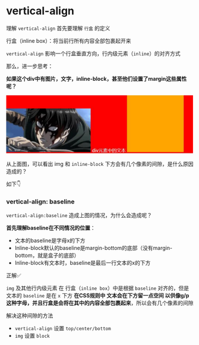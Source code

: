 # vertical-align
理解 `vertical-align` 首先要理解 `行盒` 的定义

行盒（inline box）：将当前行所有内容全部包裹起开来

`vertical-align` 影响一个行盒垂直方向，行内级元素（`inline`）的对齐方式

那么，进一步思考：

  **如果这个div中有图片，文字，inline-block，甚至他们设置了margin这些属性呢？**

![vertical-img](/images/vertical_align_img.png)

从上面图，可以看出 img 和 `inline-block` 下方会有几个像素的间隙，是什么原因造成的？

如下👇
### vertical-align: baseline

`vertical-align:baseline` 造成上图的情况，为什么会造成呢？

**首先理解baseline在不同情况的位置**：
  * 文本的baseline是字母x的下方
  * Inline-block默认的baseline是margin-bottom的底部（没有margin-bottom，就是盒子的底部）
  * Inline-block有文本时，baseline是最后一行文本的x的下方

正解✅

`img` 及其他行内级元素 在 行盒（`inline box`）中是根据 `baseline` 对齐的，但是文本的 `baseline` 是在 `x` 下方 **在CSS规则中 文本会在下方留一点空间 以供像g/p这种字母，并且行盒是会将在其中的内容全部包裹起来**，所以会有几个像素的间隙


解决这种间隙的方法
  * `vertical-align` 设置 `top/center/bottom`
  * `img` 设置 `block`

